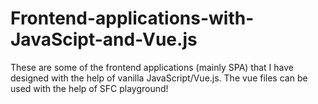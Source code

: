 # Frontend-applications-with-JavaScipt-and-Vue.js
These are some of the frontend applications (mainly SPA) that I have designed with the help of vanilla JavaScript/Vue.js.
The vue files can be used with the help of SFC playground!
